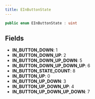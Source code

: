 ```yaml
---
title: EInButtonState
---
```


```csharp
public enum EInButtonState : uint
```

## Fields

- **IN_BUTTON_DOWN**: 1
- **IN_BUTTON_DOWN_UP**: 2
- **IN_BUTTON_DOWN_UP_DOWN**: 5
- **IN_BUTTON_DOWN_UP_DOWN_UP**: 6
- **IN_BUTTON_STATE_COUNT**: 8
- **IN_BUTTON_UP**: 0
- **IN_BUTTON_UP_DOWN**: 3
- **IN_BUTTON_UP_DOWN_UP**: 4
- **IN_BUTTON_UP_DOWN_UP_DOWN**: 7

